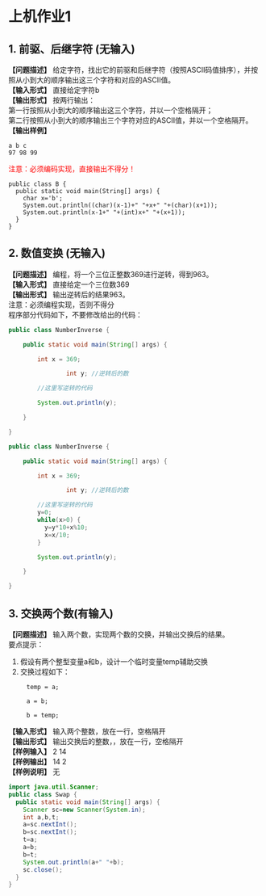 <title>上机作业1</title>
<link rel="stylesheet" href="../../css/style.css">
<h1>上机作业1</h1>

## 1. 前驱、后继字符 (无输入)
**【问题描述】**
给定字符，找出它的前驱和后继字符（按照ASCII码值排序），并按照从小到大的顺序输出这三个字符和对应的ASCII值。  
**【输入形式】**
直接给定字符b  
**【输出形式】**
按两行输出：  
第一行按照从小到大的顺序输出这三个字符，并以一个空格隔开；  
第二行按照从小到大的顺序输出三个字符对应的ASCII值，并以一个空格隔开。  
**【输出样例】**
```
a b c
97 98 99
```
<font color="red">注意：必须编码实现，直接输出不得分！</font>

```
public class B {
  public static void main(String[] args) {
    char x='b';
    System.out.println((char)(x-1)+" "+x+" "+(char)(x+1));
    System.out.println(x-1+" "+(int)x+" "+(x+1));
  }
}
```

## 2. 数值变换 (无输入)
**【问题描述】**
编程，将一个三位正整数369进行逆转，得到963。  
**【输入形式】**
直接给定一个三位数369  
**【输出形式】**
输出逆转后的结果963。  
注意：必须编程实现，否则不得分  
程序部分代码如下，不要修改给出的代码：

```java
public class NumberInverse {

	public static void main(String[] args) {

		int x = 369;

                int y; //逆转后的数

		//这里写逆转的代码

		System.out.println(y);

	}

}
```

```java
public class NumberInverse {

	public static void main(String[] args) {

		int x = 369;

                int y; //逆转后的数

		//这里写逆转的代码
		y=0;
		while(x>0) {
		  y=y*10+x%10;
		  x=x/10;
		}

		System.out.println(y);

	}

}

```

## 3. 交换两个数(有输入)
**【问题描述】**
输入两个数，实现两个数的交换，并输出交换后的结果。  
要点提示：
1. 假设有两个整型变量a和b，设计一个临时变量temp辅助交换  
2. 交换过程如下：

```
     temp = a;

     a = b;

     b = temp;
```

**【输入形式】**
输入两个整数，放在一行，空格隔开  
**【输出形式】**
输出交换后的整数，，放在一行，空格隔开  
**【样例输入】**
2 14  
**【样例输出】**
14 2  
**【样例说明】**
无

```java
import java.util.Scanner;
public class Swap {
  public static void main(String[] args) {
    Scanner sc=new Scanner(System.in);
    int a,b,t;
    a=sc.nextInt();
    b=sc.nextInt();
    t=a;
    a=b;
    b=t;
    System.out.println(a+" "+b);
    sc.close();
  }
}
```

